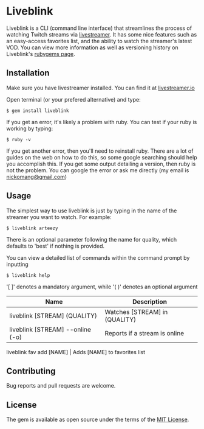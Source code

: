 # Liveblink

Liveblink is a CLI (command line interface) that streamlines the process of watching Twitch streams via [livestreamer](http://livestreamer.io). It has some nice features such as an easy-access favorites list, and the ability to watch the streamer's latest VOD. You can view more information as well as versioning history on Liveblink's [rubygems page](https://rubygems.org/gems/liveblink).

## Installation

Make sure you have livestreamer installed. You can find it at [livestreamer.io](http://livestreamer.io)

Open terminal (or your prefered alternative) and type:

    $ gem install liveblink


If you get an error, it's likely a problem with ruby. You can test if your ruby is working by typing:
	
	$ ruby -v

If you get another error, then you'll need to reinstall ruby. There are a lot of guides on the web on how to do this, so some google searching should help you accomplish this. If you get some output detailing a version, then ruby is not the problem. You can google the error or ask me directly (my email is nickomang@gmail.com)

## Usage

The simplest way to use liveblink is just by typing in the name of the streamer you want to watch. For example:

	$ liveblink arteezy

There is an optional parameter following the name for quality, which defaults to 'best' if nothing is provided.

You can view a detailed list of commands within the command prompt by inputting

	$ liveblink help


'[ ]' denotes a mandatory argument, while '( )' denotes an optional argument

Name | Description
-----|-------------
liveblink [STREAM] \(QUALITY) | Watches [STREAM] in (QUALITY)
liveblink [STREAM] --online (-o) | Reports if a stream is online

liveblink fav add [NAME] | Adds [NAME] to favorites list

## Contributing

Bug reports and pull requests are welcome.

## License

The gem is available as open source under the terms of the [MIT License](http://opensource.org/licenses/MIT).

